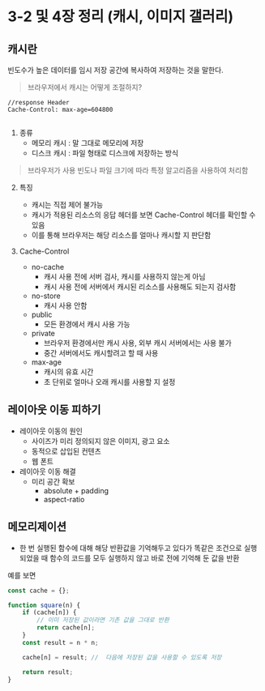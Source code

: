 # 3-2 및 4장 정리 (캐시, 이미지 갤러리)

## 캐시란

빈도수가 높은 데이터를 임시 저장 공간에 복사하여 저장하는 것을 말한다.

> 브라우저에서 캐시는 어떻게 조절하지?

```
//response Header
Cache-Control: max-age=604800


```

1. 종류
   - 메모리 캐시 : 말 그대로 메모리에 저장
   - 디스크 캐시 : 파일 형태로 디스크에 저장하는 방식

> 브라우저가 사용 빈도나 파일 크기에 따라 특정 알고리즘을 사용하여 처리함

2. 특징

   - 캐시는 직접 제어 불가능
   - 캐시가 적용된 리소스의 응답 헤더를 보면 Cache-Control 헤더를 확인할 수 있음
   - 이를 통해 브라우저는 해당 리소스를 얼마나 캐시할 지 판단함

3. Cache-Control

   - no-cache
     - 캐시 사용 전에 서버 검사, 캐시를 사용하지 않는게 아님
     - 캐시 사용 전에 서버에서 캐시된 리소스를 사용해도 되는지 검사함
   - no-store
     - 캐시 사용 안함
   - public
     - 모든 환경에서 캐시 사용 가능
   - private
     - 브라우저 환경에서만 캐시 사용, 외부 캐시 서버에서는 사용 불가
     - 중간 서버에서도 캐시할려고 할 때 사용
   - max-age
     - 캐시의 유효 시간
     - 초 단위로 얼마나 오래 캐시를 사용할 지 설정

## 레이아웃 이동 피하기

- 레이아웃 이동의 원인
  - 사이즈가 미리 정의되지 않은 이미지, 광고 요소
  - 동적으로 삽입된 컨텐츠
  - 웹 폰트
- 레이아웃 이동 해결
  - 미리 공간 확보
    - absolute + padding
    - aspect-ratio

## 메모리제이션

- 한 번 실행된 함수에 대해 해당 반환값을 기억해두고 있다가 똑같은 조건으로 실행되었을 때 함수의 코드를 모두 실행하지 않고 바로 전에 기억해 둔 값을 반환

예를 보면

```jsx
const cache = {};

function square(n) {
	if (cache[n]) {
		// 이미 저장된 값이라면 기존 값을 그대로 반환
		return cache[n];
	}
	const result = n * n;

	cache[n] = result; //  다음에 저장된 값을 사용할 수 있도록 저장

	return result;
}
```
